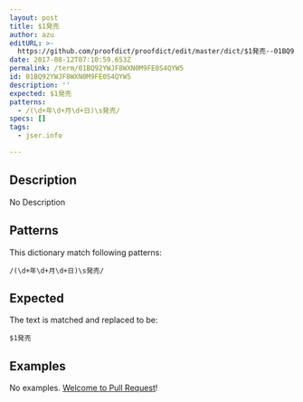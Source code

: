 ```yaml
---
layout: post
title: $1発売
author: azu
editURL: >-
  https://github.com/proofdict/proofdict/edit/master/dict/$1発売--01BQ92YWJF8WXN0M9FE0S4QYW5.yml
date: 2017-08-12T07:10:59.653Z
permalink: /term/01BQ92YWJF8WXN0M9FE0S4QYW5
id: 01BQ92YWJF8WXN0M9FE0S4QYW5
description: ''
expected: $1発売
patterns:
  - /(\d+年\d+月\d+日)\s発売/
specs: []
tags:
  - jser.info

---
```


## Description

No Description 

## Patterns

This dictionary match following patterns:

    /(\d+年\d+月\d+日)\s発売/

## Expected

The text is matched and replaced to be:

    $1発売

## Examples

No examples. [Welcome to Pull Request](https://github.com/jser/jser.info/edit/master/dict/$1発売--01BQ92YWJF8WXN0M9FE0S4QYW5.yml)!
